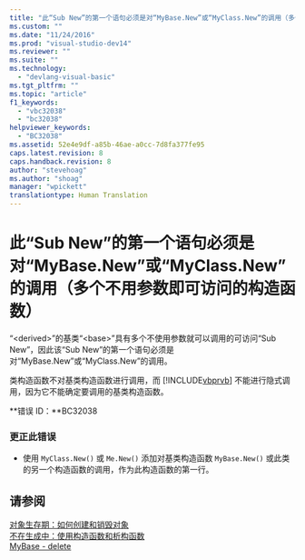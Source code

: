 ```yaml
---
title: "此“Sub New”的第一个语句必须是对“MyBase.New”或“MyClass.New”的调用（多个不用参数即可访问的构造函数） | Microsoft Docs"
ms.custom: ""
ms.date: "11/24/2016"
ms.prod: "visual-studio-dev14"
ms.reviewer: ""
ms.suite: ""
ms.technology: 
  - "devlang-visual-basic"
ms.tgt_pltfrm: ""
ms.topic: "article"
f1_keywords: 
  - "vbc32038"
  - "bc32038"
helpviewer_keywords: 
  - "BC32038"
ms.assetid: 52e4e9df-a85b-46ae-a0cc-7d8fa377fe95
caps.latest.revision: 8
caps.handback.revision: 8
author: "stevehoag"
ms.author: "shoag"
manager: "wpickett"
translationtype: Human Translation
---
```

# 此“Sub New”的第一个语句必须是对“MyBase.New”或“MyClass.New”的调用（多个不用参数即可访问的构造函数）
“\<derived\>”的基类“\<base\>”具有多个不使用参数就可以调用的可访问“Sub New”，因此该“Sub New”的第一个语句必须是对“MyBase.New”或“MyClass.New”的调用。  
  
 类构造函数不对基类构造函数进行调用，而 [!INCLUDE[vbprvb](../../csharp/programming-guide/concepts/linq/includes/vbprvb_md.md)] 不能进行隐式调用，因为它不能确定要调用的基类构造函数。  
  
 **错误 ID：**BC32038  
  
### 更正此错误  
  
-   使用 `MyClass.New()` 或 `Me.New()` 添加对基类构造函数 `MyBase.New()` 或此类的另一个构造函数的调用，作为此构造函数的第一行。  
  
## 请参阅  
 [对象生存期：如何创建和销毁对象](../../visual-basic/programming-guide/language-features/objects-and-classes/object-lifetime-how-objects-are-created-and-destroyed.md)   
 [不在生成中：使用构造函数和析构函数](http://msdn.microsoft.com/zh-cn/548eebe1-86c4-4377-b2f5-447cb8be3d90)   
 [MyBase \- delete](http://msdn.microsoft.com/zh-cn/52491d06-6451-4f6f-9aa6-8fab59bbc2b9)